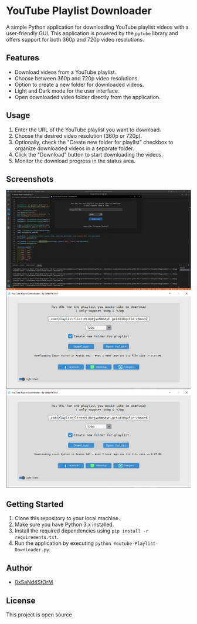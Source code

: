 # YouTube Playlist Downloader

A simple Python application for downloading YouTube playlist videos with a user-friendly GUI. This application is powered by the `pytube` library and offers support for both 360p and 720p video resolutions.

## Features

- Download videos from a YouTube playlist.
- Choose between 360p and 720p video resolutions.
- Option to create a new folder for downloaded videos.
- Light and Dark mode for the user interface.
- Open downloaded video folder directly from the application.

## Usage

1. Enter the URL of the YouTube playlist you want to download.
2. Choose the desired video resolution (360p or 720p).
3. Optionally, check the "Create new folder for playlist" checkbox to organize downloaded videos in a separate folder.
4. Click the "Download" button to start downloading the videos.
5. Monitor the download progress in the status area.

## Screenshots

![Application Screenshot](https://github.com/0xSaNd4StOrM/Youtube-Playlist-Downloader/blob/main/376552979_1634052483783937_7562061973384661819_n.jpg)
![Application Screenshot](https://github.com/0xSaNd4StOrM/Youtube-Playlist-Downloader/blob/main/376568027_1634052470450605_4632518534769484363_n.jpg)
![Application Screenshot](https://github.com/0xSaNd4StOrM/Youtube-Playlist-Downloader/blob/main/376568027_1634052470450605_4632518534769484363_n.jpg)
## Getting Started

1. Clone this repository to your local machine.
2. Make sure you have Python 3.x installed.
3. Install the required dependencies using `pip install -r requirements.txt`.
4. Run the application by executing `python Youtube-Playlist-Downloader.py`.

## Author

- [0xSaNd4StOrM](mailto:hossamomar104@gmail.com)

## License

This project is open source
